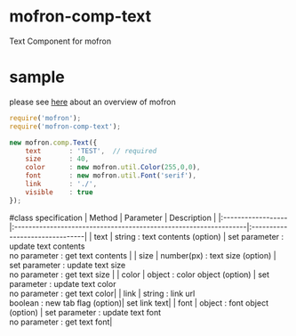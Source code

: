 # mofron-comp-text
Text Component for mofron

# sample
please see [here](https://github.com/simpart/mofron) about an overview of mofron

```javascript
require('mofron');
require('mofron-comp-text');

new mofron.comp.Text({
    text       : 'TEST',  // required
    size       : 40,
    color      : new mofron.util.Color(255,0,0),
    font       : new mofron.util.Font('serif'),
    link       : './',
    visible    : true
});
```

#class specification
| Method          | Parameter                                                                    |    Description                  |
|:------------------|:-----------------------------------------------------------------|:-------------------------------|
| text                 | string : text contents (option)                                   | set parameter : update text contents<br>no parameter : get text contents |
| size                 | number(px) : text size (option)                                 | set parameter : update text size<br>no parameter : get text size |
| color              | object : color object (option)                                     | set parameter : update text color<br>no parameter : get text color|
| link            | string : link url<br>boolean : new tab flag (option)| set link text|
| font                 | object : font object (option)                                       | set parameter : update text  font<br>no parameter : get text font|
